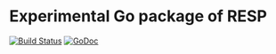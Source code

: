 # Experimental Go package of RESP

[![Build Status](https://travis-ci.org/torufurukawa/go-resp.svg?branch=master)](https://travis-ci.org/torufurukawa/go-resp)
[![GoDoc](https://godoc.org/github.com/torufurukawa/go-resp?status.svg)](https://godoc.org/github.com/torufurukawa/go-resp)
